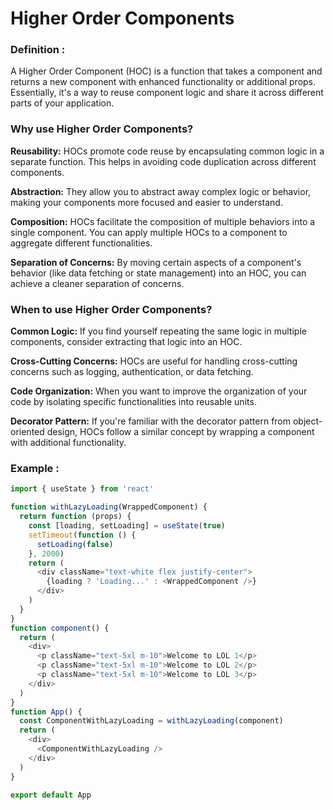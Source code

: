 # Higher Order Components

### Definition :

A Higher Order Component (HOC) is a function that takes a component and returns a new component with enhanced functionality or additional props. Essentially, it's a way to reuse component logic and share it across different parts of your application.

### Why use Higher Order Components?

**Reusability:** HOCs promote code reuse by encapsulating common logic in a separate function. This helps in avoiding code duplication across different components.

**Abstraction:** They allow you to abstract away complex logic or behavior, making your components more focused and easier to understand.

**Composition:** HOCs facilitate the composition of multiple behaviors into a single component. You can apply multiple HOCs to a component to aggregate different functionalities.

**Separation of Concerns:** By moving certain aspects of a component's behavior (like data fetching or state management) into an HOC, you can achieve a cleaner separation of concerns.

### When to use Higher Order Components?

**Common Logic:** If you find yourself repeating the same logic in multiple components, consider extracting that logic into an HOC.

**Cross-Cutting Concerns:** HOCs are useful for handling cross-cutting concerns such as logging, authentication, or data fetching.

**Code Organization:** When you want to improve the organization of your code by isolating specific functionalities into reusable units.

**Decorator Pattern:** If you're familiar with the decorator pattern from object-oriented design, HOCs follow a similar concept by wrapping a component with additional functionality.

### Example :

```javascript
import { useState } from 'react'

function withLazyLoading(WrappedComponent) {
  return function (props) {
    const [loading, setLoading] = useState(true)
    setTimeout(function () {
      setLoading(false)
    }, 2000)
    return (
      <div className="text-white flex justify-center">
        {loading ? 'Loading...' : <WrappedComponent />}
      </div>
    )
  }
}
function component() {
  return (
    <div>
      <p className="text-5xl m-10">Welcome to LOL 1</p>
      <p className="text-5xl m-10">Welcome to LOL 2</p>
      <p className="text-5xl m-10">Welcome to LOL 3</p>
    </div>
  )
}
function App() {
  const ComponentWithLazyLoading = withLazyLoading(component)
  return (
    <div>
      <ComponentWithLazyLoading />
    </div>
  )
}

export default App
```
